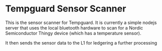 # Tempguard Sensor Scanner

This is the sensor scanner for Tempguard. It is currently a simple nodejs server that uses the local bluetooth hardware to scan for a Nordic Semiconductor Thingy device (which has a temperature sensor).

It then sends the sensor data to the L1 for ledgering a further processing